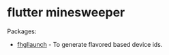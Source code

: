 # flutter minesweeper

Packages:
- [fhgllaunch](https://pub.dev/packages/fhgllaunch) - To generate flavored based device ids.
